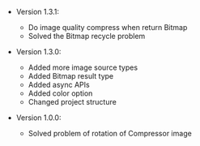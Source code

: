 - Version 1.3.1:

	- Do image quality compress when return Bitmap
	- Solved the Bitmap recycle problem

- Version 1.3.0:

    - Added more image source types
    - Added Bitmap result type
    - Added async APIs
    - Added color option
    - Changed project structure

- Version 1.0.0:

  - Solved problem of rotation of Compressor image